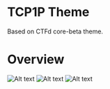 # TCP1P Theme
Based on CTFd core-beta theme.

# Overview

![Alt text](image.png)
![Alt text](image-1.png)
![Alt text](image-2.png)
